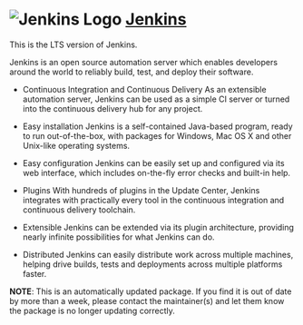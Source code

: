 ﻿# ![Jenkins Logo](https://cdn.jsdelivr.net/gh/pauby/chocopackages@ae92e032839a27a3633db7018593b075df44269f/icons/jenkins.png "Jenkins Logo") [Jenkins](https://chocolatey.org/packages/jenkins)

This is the LTS version of Jenkins.

Jenkins is an open source automation server which enables developers around the world to reliably build, test, and deploy their software.

* Continuous Integration and Continuous Delivery
As an extensible automation server, Jenkins can be used as a simple CI server or turned into the continuous delivery hub for any project.

* Easy installation
Jenkins is a self-contained Java-based program, ready to run out-of-the-box, with packages for Windows, Mac OS X and other Unix-like operating systems.

* Easy configuration
Jenkins can be easily set up and configured via its web interface, which includes on-the-fly error checks and built-in help.

* Plugins
With hundreds of plugins in the Update Center, Jenkins integrates with practically every tool in the continuous integration and continuous delivery toolchain.

* Extensible
Jenkins can be extended via its plugin architecture, providing nearly infinite possibilities for what Jenkins can do.

* Distributed
Jenkins can easily distribute work across multiple machines, helping drive builds, tests and deployments across multiple platforms faster.

**NOTE**: This is an automatically updated package. If you find it is out of date by more than a week, please contact the maintainer(s) and let them know the package is no longer updating correctly.